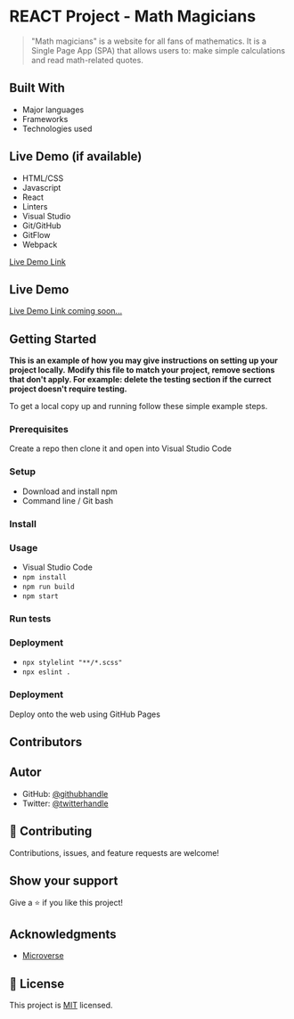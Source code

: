 # REACT Project - Math Magicians

> "Math magicians" is a website for all fans of mathematics. It is a Single Page App (SPA) that allows users to: make simple calculations and read math-related quotes.
## Built With

- Major languages
- Frameworks
- Technologies used

## Live Demo (if available)
- HTML/CSS
- Javascript
- React
- Linters
- Visual Studio
- Git/GitHub
- GitFlow
- Webpack

[Live Demo Link](https://livedemo.com)
## Live Demo

[Live Demo Link coming soon...](#)

## Getting Started

**This is an example of how you may give instructions on setting up your project locally.**
**Modify this file to match your project, remove sections that don't apply. For example: delete the testing section if the currect project doesn't require testing.**


To get a local copy up and running follow these simple example steps.

### Prerequisites
Create a repo then clone it and open into Visual Studio Code

### Setup

- Download and install npm
- Command line / Git bash

### Install

### Usage
- Visual Studio Code
- `npm install`
- `npm run build`
- `npm start`

### Run tests

### Deployment
- `npx stylelint "**/*.scss"`
- `npx eslint .`

### Deployment

Deploy onto the web using GitHub Pages

## Contributors

## Autor
- GitHub: [@githubhandle](https://github.com/Abdullah2213565)
- Twitter: [@twitterhandle](https://twitter.com/dulakhan024)


## 🤝 Contributing

Contributions, issues, and feature requests are welcome!

## Show your support

Give a ⭐️ if you like this project!

## Acknowledgments

- [Microverse](https://www.microverse.com)

## 📝 License

This project is [MIT](./MIT.md) licensed.